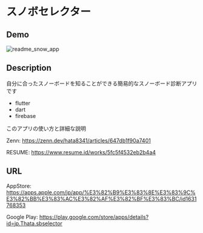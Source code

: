 # スノボセレクター
## Demo
![readme_snow_app](https://user-images.githubusercontent.com/83937097/180915045-607998c0-d12a-4eba-b306-3db14bf630fb.gif)
## Description
自分に合ったスノーボードを知ることができる簡易的なスノーボード診断アプリです
- flutter
- dart
- firebase

このアプリの使い方と詳細な説明

Zenn: https://zenn.dev/hata8341/articles/647db1f90a7401

RESUME: https://www.resume.id/works/5fc5f4532eb2b4a4
## URL
AppStore: https://apps.apple.com/jp/app/%E3%82%B9%E3%83%8E%E3%83%9C%E3%82%BB%E3%83%AC%E3%82%AF%E3%82%BF%E3%83%BC/id1631768353

Google Play:
https://play.google.com/store/apps/details?id=jp.Thata.sbselector
